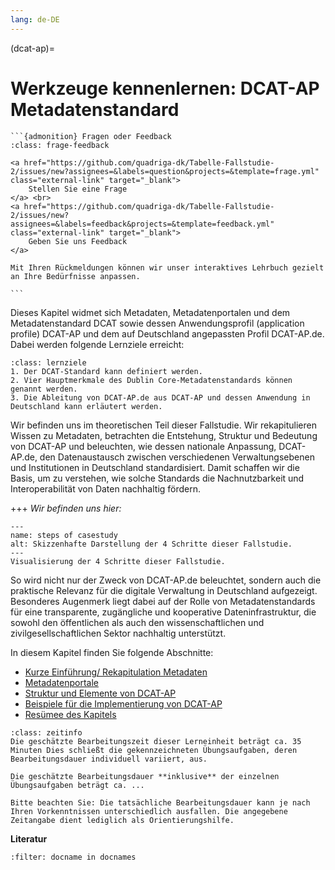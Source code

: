 ```yaml
---
lang: de-DE
---
```


(dcat-ap)=
# Werkzeuge kennenlernen: DCAT-AP Metadatenstandard

`````{margin}
```{admonition} Fragen oder Feedback 
:class: frage-feedback

<a href="https://github.com/quadriga-dk/Tabelle-Fallstudie-2/issues/new?assignees=&labels=question&projects=&template=frage.yml" class="external-link" target="_blank">
    Stellen Sie eine Frage
</a> <br>
<a href="https://github.com/quadriga-dk/Tabelle-Fallstudie-2/issues/new?assignees=&labels=feedback&projects=&template=feedback.yml" class="external-link" target="_blank">
    Geben Sie uns Feedback
</a>

Mit Ihren Rückmeldungen können wir unser interaktives Lehrbuch gezielt an Ihre Bedürfnisse anpassen.

```
`````

Dieses Kapitel widmet sich Metadaten, Metadatenportalen und dem Metadatenstandard DCAT sowie dessen Anwendungsprofil (application profile) DCAT-AP und dem auf Deutschland angepassten Profil DCAT-AP.de. Dabei werden folgende Lernziele erreicht:


```{admonition} Lernziel: Metadatenstandards
:class: lernziele
1. Der DCAT-Standard kann definiert werden.
2. Vier Hauptmerkmale des Dublin Core-Metadatenstandards können genannt werden.
3. Die Ableitung von DCAT-AP.de aus DCAT-AP und dessen Anwendung in Deutschland kann erläutert werden.
```

Wir befinden uns im theoretischen Teil dieser Fallstudie. Wir rekapitulieren Wissen zu Metadaten, betrachten die Entstehung, Struktur und Bedeutung von DCAT-AP und beleuchten, wie dessen nationale Anpassung, DCAT-AP.de, den Datenaustausch zwischen verschiedenen Verwaltungsebenen und Institutionen in Deutschland standardisiert. Damit schaffen wir die Basis, um zu verstehen, wie solche Standards die Nachnutzbarkeit und Interoperabilität von Daten nachhaltig fördern.


+++
*Wir befinden uns hier:*
```{figure} /assets/case-study-2_steps-2.png
---
name: steps of casestudy
alt: Skizzenhafte Darstellung der 4 Schritte dieser Fallstudie.
---
Visualisierung der 4 Schritte dieser Fallstudie.
```

So wird nicht nur der Zweck von DCAT-AP.de beleuchtet, sondern auch die praktische Relevanz für die digitale Verwaltung in Deutschland aufgezeigt. Besonderes Augenmerk liegt dabei auf der Rolle von Metadatenstandards für eine transparente, zugängliche und kooperative Dateninfrastruktur, die sowohl den öffentlichen als auch den wissenschaftlichen und zivilgesellschaftlichen Sektor nachhaltig unterstützt.

In diesem Kapitel finden Sie folgende Abschnitte: 

- [Kurze Einführung/ Rekapitulation Metadaten](recap)
- [Metadatenportale](portale)
- [Struktur und Elemente von DCAT-AP](/dcat_ap/DCAT_AP_Struktur.md)
- [Beispiele für die Implementierung von DCAT-AP](/dcat_ap/DCAT_AP_Beispiel.md)
- [Resümee des Kapitels](/dcat_ap/DCAT_AP_Reflexion.md)


```{admonition} Bearbeitungszeit
:class: zeitinfo
Die geschätzte Bearbeitungszeit dieser Lerneinheit beträgt ca. 35 Minuten Dies schließt die gekennzeichneten Übungsaufgaben, deren Bearbeitungsdauer individuell variiert, aus. 

Die geschätzte Bearbeitungsdauer **inklusive** der einzelnen Übungsaufgaben beträgt ca. ...

Bitte beachten Sie: Die tatsächliche Bearbeitungsdauer kann je nach Ihren Vorkenntnissen unterschiedlich ausfallen. Die angegebene Zeitangabe dient lediglich als Orientierungshilfe.
``` 


**Literatur**

```{bibliography}
:filter: docname in docnames
```
